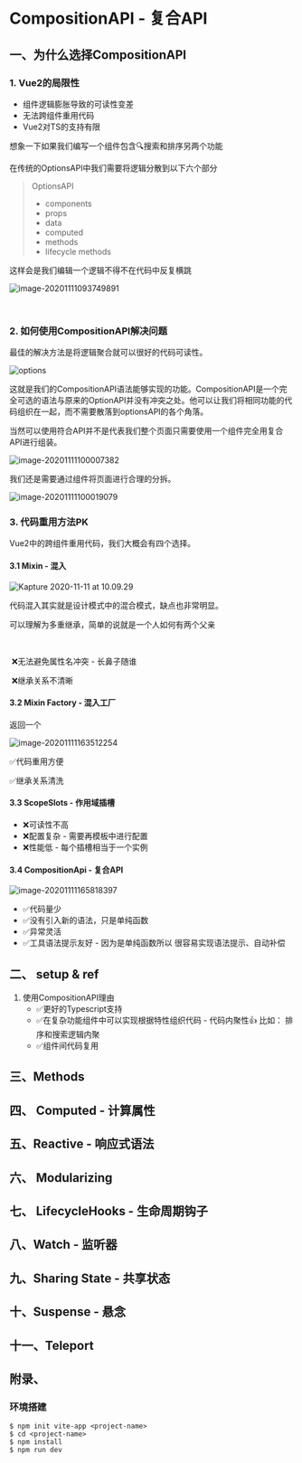 # CompositionAPI - 复合API

## 一、为什么选择CompositionAPI

### 1. Vue2的局限性
- 组件逻辑膨胀导致的可读性变差
- 无法跨组件重用代码
- Vue2对TS的支持有限

想象一下如果我们编写一个组件包含🔍搜索和排序另两个功能

在传统的OptionsAPI中我们需要将逻辑分散到以下六个部分

> OptionsAPI	
>
> - components	
> - props	
> - data	
> - computed	
> - methods	
> - lifecycle methods	

这样会是我们编辑一个逻辑不得不在代码中反复横跳


![image-20201111093749891](https://gitee.com/josephxia/picgo/raw/master/juejin/image-20201111093749891.png)

​     



### 2. 如何使用CompositionAPI解决问题

最佳的解决方法是将逻辑聚合就可以很好的代码可读性。

![options](https://gitee.com/josephxia/picgo/raw/master/juejin/options.gif)   			

   

这就是我们的CompositionAPI语法能够实现的功能。CompositionAPI是一个完全可选的语法与原来的OptionAPI并没有冲突之处。他可以让我们将相同功能的代码组织在一起，而不需要散落到optionsAPI的各个角落。



当然可以使用符合API并不是代表我们整个页面只需要使用一个组件完全用复合API进行组装。

![image-20201111100007382](https://gitee.com/josephxia/picgo/raw/master/juejin/image-20201111100007382.png)

我们还是需要通过组件将页面进行合理的分拆。

![image-20201111100019079](https://gitee.com/josephxia/picgo/raw/master/juejin/image-20201111100019079.png)





### 3. 代码重用方法PK

Vue2中的跨组件重用代码，我们大概会有四个选择。

#### 3.1 Mixin - 混入

![Kapture 2020-11-11 at 10.09.29](https://gitee.com/josephxia/picgo/raw/master/juejin/Kapture%202020-11-11%20at%2010.09.29.gif)

代码混入其实就是设计模式中的混合模式，缺点也非常明显。

可以理解为多重继承，简单的说就是一个人如何有两个父亲

​	

​	❌无法避免属性名冲突 - 长鼻子随谁

​	❌继承关系不清晰 

#### 3.2 Mixin Factory - 混入工厂

返回一个

![image-20201111163512254](https://gitee.com/josephxia/picgo/raw/master/juejin/image-20201111163512254.png)

✅代码重用方便

✅继承关系清洗

#### 3.3 ScopeSlots - 作用域插槽

- ❌可读性不高
- ❌配置复杂 - 需要再模板中进行配置
- ❌性能低 - 每个插槽相当于一个实例

#### 3.4 CompositionApi - 复合API

![image-20201111165818397](https://gitee.com/josephxia/picgo/raw/master/juejin/image-20201111165818397.png)

- ✅代码量少
- ✅没有引入新的语法，只是单纯函数
- ✅异常灵活
- ✅工具语法提示友好 - 因为是单纯函数所以 很容易实现语法提示、自动补偿



## 二、 setup & ref

1. 使用CompositionAPI理由
   - ✅更好的Typescript支持
   - ✅在复杂功能组件中可以实现根据特性组织代码 - 代码内聚性👍 比如： 排序和搜索逻辑内聚
   - ✅组件间代码复用





## 三、Methods

## 四、 Computed - 计算属性

## 五、Reactive - 响应式语法

## 六、 Modularizing

## 七、 LifecycleHooks - 生命周期钩子

## 八、Watch - 监听器

## 九、Sharing State - 共享状态

## 十、Suspense - 悬念

## 十一、Teleport



## 附录、

### 环境搭建

```
$ npm init vite-app <project-name>
$ cd <project-name>
$ npm install
$ npm run dev
```







